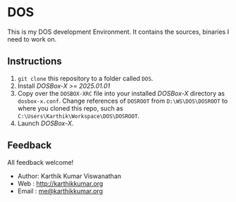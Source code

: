 # DOS

This is my DOS development Environment. It contains
the sources, binaries I need to work on.

## Instructions

1. `git clone` this repository to a folder called `DOS`.
2. Install *DOSBox-X >= 2025.01.01*
3. Copy over the `DOSBOX-XRC` file into your installed *DOSBox-X* directory as `dosbox-x.conf`.
   Change references of `DOSROOT` from `D:\WS\DOS\DOSROOT` to where you cloned this
   repo, such as `C:\Users\Karthik\Workspace\DOS\DOSROOT`.
5. Launch *DOSBox-X*.

## Feedback

All feedback welcome!

* Author: Karthik Kumar Viswanathan
* Web   : http://karthikkumar.org
* Email : me@karthikkumar.org
